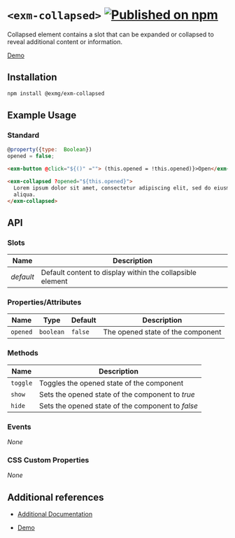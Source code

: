 # `<exm-collapsed>` [![Published on npm](https://img.shields.io/npm/v/@exmg/exm-collapsed.svg)](https://www.npmjs.com/package/@exmg/exm-collapsed)

Collapsed element contains a slot that can be expanded or collapsed to reveal additional content or information.

[Demo](https://exmg.github.io/exmachina-web-components/demo/?el=exm-collapsed)

## Installation

```sh
npm install @exmg/exm-collapsed
```

## Example Usage

### Standard

```js
@property({type:  Boolean})
opened = false;
```

```html
<exm-button @click="${()" =""> (this.opened = !this.opened)}>Open</exm-button>

<exm-collapsed ?opened="${this.opened}">
  Lorem ipsum dolor sit amet, consectetur adipiscing elit, sed do eiusmod tempor incididunt ut labore et dolore magna
  aliqua.
</exm-collapsed>
```

## API

### Slots

| Name      | Description                                               |
| --------- | --------------------------------------------------------- |
| _default_ | Default content to display within the collapsible element |

### Properties/Attributes

| Name     | Type      | Default | Description                       |
| -------- | --------- | ------- | --------------------------------- |
| `opened` | `boolean` | `false` | The opened state of the component |

### Methods

| Name     | Description                                       |
| -------- | ------------------------------------------------- |
| `toggle` | Toggles the opened state of the component         |
| `show`   | Sets the opened state of the component to _true_  |
| `hide`   | Sets the opened state of the component to _false_ |

### Events

_None_

### CSS Custom Properties

_None_

## Additional references

- [Additional Documentation](https://exmg.github.io/exmachina-web-components/ExmgCollapsed.html)

- [Demo](https://exmg.github.io/exmachina-web-components/demo/?el=exm-collapsed)
